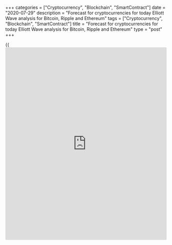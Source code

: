+++
categories = ["Cryptocurrency", "Blockchain", "SmartContract"]
date = "2020-07-29"
description = "Forecast for cryptocurrencies for today Elliott Wave analysis for Bitcoin, Ripple and Ethereum"
tags = ["Cryptocurrency", "Blockchain", "SmartContract"]
title = "Forecast for cryptocurrencies for today Elliott Wave analysis for Bitcoin, Ripple and Ethereum"
type = "post"
+++

{{<iframe id="large-banner" src="https://www.bounty.group/#slide=21.0" width="100%" height="600" scrolling="no" style="border: 0px solid rgb(216, 221, 230); border-radius: 3px;">}}

July 29, 2020

July 29, 2020

Forecast for cryptocurrencies Bitcoin, Ripple and EthereumRoman Onegin

##  **Forecast for BTCUSD, ETHUSD, XRPUSD for today**

### Elliott wave analysis for [BTCUSD][1]

###

### ![LiteForex: Forecast for cryptocurrencies for today Elliott Wave
analysis for Bitcoin, Ripple and Ethereum][2]

The market is forming a global ascending trend. An impulse wave A, which
consists of 5 sub-waves, is forming at the moment. Corrective wave [4]
developed as a contracting triangle not long ago. Then the price started
growing rapidly in impulse wave [5]. Impulse (3) is expected to end in
the coming trading weeks. Then a descending correction (4) will start,
after which a pair may rise in ultimate wave (5) to 12,200, as shown in
the chart.

* * *

### Elliott wave analysis for [XRPUSD][3]

###

### ![LiteForex: Forecast for cryptocurrencies for today Elliott Wave
analysis for Bitcoin, Ripple and Ethereum][4]

An ascending impulse wave, which started after descending correction
(B), continues forming.  Sub-waves 1 and 2 have already formed and
impulse 3 is about to finish. It may fully form at around 0.250. Then
the pair will reverse and start declining in a new bearish trend.

* * *

### Elliott wave analysis for [ETHUSD][5]

###

### ![LiteForex: Forecast for cryptocurrencies for today Elliott Wave
analysis for Bitcoin, Ripple and Ethereum][6]

A global impulse wave A is forming here. It consists of sub-waves
[1]-[2]-[3]-[4]-[5]. Once the sideways corrective wave [4] formed as a
triple three pattern, the market started rising in an ascending impulse
wave [5]. A bullish impulse [5] is supposed to end in wave (5) of
smaller degree at around 360.00 in the next trading days. Then the price
is expected to fall.

* * *

P.S. Did you like my article? Share it in social networks: it will be
the best “thank you" :)

Ask me questions and comment below. I’ll be glad to answer your
questions and give necessary explanations.

 **Useful links:**

  * I recommend trying to trade with a reliable broker [here][7]. The system allows you to trade by yourself or copy successful traders from all across the globe.
  * Use my promo-code BLOG for getting deposit bonus 50% on LiteForex platform. Just enter this code in the appropriate field while [depositing][8] your trading account.
  * Telegram channel with high-quality analytics, Forex reviews, training articles, and other useful things for traders <t.me/liteforex>

![Forecast for cryptocurrencies Bitcoin, Ripple and Ethereum][9]

The content of this article reflects the author’s opinion and does not
necessarily reflect the official position of LiteForex. The material
published on this page is provided for informational purposes only and
should not be considered as the provision of investment advice for the
purposes of Directive 2004/39/EC.

Rate this article:

{{value}}

( {{count}} {{title}} )

   1. my.liteforex.com/trading/chart?symbol=BTCUSD
   2. cdn.liteforex.com/cache/uploads/blog_post/wave-analysis-crypto/29-07-2020/BTCUSDH2.png?w=30&s=645829b32da636baea0732c5a36fe3ce
   3. my.liteforex.com/trading/chart?symbol=XRPUSD
   4. cdn.liteforex.com/cache/uploads/blog_post/wave-analysis-crypto/29-07-2020/XRPUSDH2.png?w=30&s=d91cac516eee0e8139b145939244ba60
   5. my.liteforex.com/trading/chart?symbol=ETHUSD
   6. cdn.liteforex.com/cache/uploads/blog_post/wave-analysis-crypto/29-07-2020/ETHUSDH2.png?w=30&s=17c8875f1a04dbe47bf576784b127fef
   7. my.liteforex.com/?category=analysts-opinions&slug=forecast-for-cryptocurrencies-[bitcoin](https://www.letsplayfx.com/blog/forex-for-bitcoin/)-ripple-and-[Ethereum](https://www.playgroundfx.com/blog/the-creator-of-ethereum/)-2020-07-29&openPopup=%2Fregistration%2Fpopup&utm_source=blog&utm_medium=article&utm_campaign=bonus
   8. my.liteforex.com/deposit/?category=analysts-opinions&slug=forecast-for-cryptocurrencies-[bitcoin](https://www.letsplayfx.com/blog/forex-for-bitcoin/)-ripple-and-[Ethereum](https://www.playgroundfx.com/blog/the-creator-of-ethereum/)-2020-07-29&promo_code=BLOG&utm_source=blog&utm_medium=article&utm_campaign=bonus
   9. cdn.liteforex.com/cache/uploads/blog_post/wave-analysis-crypto/29-07-2020/[BTC](https://www.playgroundfx.com/blog/who-is-the-creator-of-bitcoin/)-eth-xrp-29-07-2020-wave-analysis.jpg?q=75&w=1000&s=fc903493652da4045a210a97353a3197